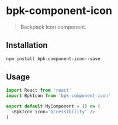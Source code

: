 # bpk-component-icon

> Backpack icon component.

## Installation

```sh
npm install bpk-component-icon--save
```

## Usage

```js
import React from 'react'
import BpkIcon from 'bpk-component-icon'

export default MyComponent = () => (
  <BpkIcon icon='accessibility' />
)
```
